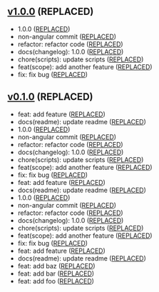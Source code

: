 ## [v1.0.0](https://www.my-repo.com/compare/v0.0.1...v1.0.0) (REPLACED)

- 1.0.0 ([REPLACED](https://www.my-repo.com/commit/REPLACED))
- non-angular commit ([REPLACED](https://www.my-repo.com/commit/REPLACED))
- refactor: refactor code ([REPLACED](https://www.my-repo.com/commit/REPLACED))
- docs(changelog): 1.0.0 ([REPLACED](https://www.my-repo.com/commit/REPLACED))
- chore(scripts): update scripts ([REPLACED](https://www.my-repo.com/commit/REPLACED))
- feat(scope): add another feature ([REPLACED](https://www.my-repo.com/commit/REPLACED))
- fix: fix bug ([REPLACED](https://www.my-repo.com/commit/REPLACED))

## [v0.1.0](https://www.my-repo.com/tags) (REPLACED)

- feat: add feature ([REPLACED](https://www.my-repo.com/commit/REPLACED))
- docs(readme): update readme ([REPLACED](https://www.my-repo.com/commit/REPLACED))
- 1.0.0 ([REPLACED](https://www.my-repo.com/commit/REPLACED))
- non-angular commit ([REPLACED](https://www.my-repo.com/commit/REPLACED))
- refactor: refactor code ([REPLACED](https://www.my-repo.com/commit/REPLACED))
- docs(changelog): 1.0.0 ([REPLACED](https://www.my-repo.com/commit/REPLACED))
- chore(scripts): update scripts ([REPLACED](https://www.my-repo.com/commit/REPLACED))
- feat(scope): add another feature ([REPLACED](https://www.my-repo.com/commit/REPLACED))
- fix: fix bug ([REPLACED](https://www.my-repo.com/commit/REPLACED))
- feat: add feature ([REPLACED](https://www.my-repo.com/commit/REPLACED))
- docs(readme): update readme ([REPLACED](https://www.my-repo.com/commit/REPLACED))
- 1.0.0 ([REPLACED](https://www.my-repo.com/commit/REPLACED))
- non-angular commit ([REPLACED](https://www.my-repo.com/commit/REPLACED))
- refactor: refactor code ([REPLACED](https://www.my-repo.com/commit/REPLACED))
- docs(changelog): 1.0.0 ([REPLACED](https://www.my-repo.com/commit/REPLACED))
- chore(scripts): update scripts ([REPLACED](https://www.my-repo.com/commit/REPLACED))
- feat(scope): add another feature ([REPLACED](https://www.my-repo.com/commit/REPLACED))
- fix: fix bug ([REPLACED](https://www.my-repo.com/commit/REPLACED))
- feat: add feature ([REPLACED](https://www.my-repo.com/commit/REPLACED))
- docs(readme): update readme ([REPLACED](https://www.my-repo.com/commit/REPLACED))
- feat: add baz ([REPLACED](https://www.my-repo.com/commit/REPLACED))
- feat: add bar ([REPLACED](https://www.my-repo.com/commit/REPLACED))
- feat: add foo ([REPLACED](https://www.my-repo.com/commit/REPLACED))
